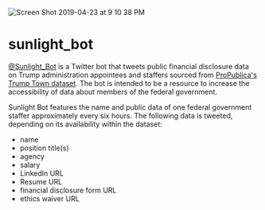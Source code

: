 ![Screen Shot 2019-04-23 at 9 10 38 PM](https://user-images.githubusercontent.com/10040486/56628976-ded18780-6619-11e9-855f-89366a60d39a.jpg)
# sunlight_bot

[@Sunlight_Bot](https://twitter.com/Sunlight_Bot) is a Twitter bot that tweets public financial disclosure data on Trump administration appointees and staffers sourced from [ProPublica's](https://www.propublica.org/) [Trump Town dataset](https://projects.propublica.org/trump-town/). The bot is intended to be a resource to increase the accessibility of data about members of the federal government.

Sunlight Bot features the name and public data of one federal government staffer approximately every six hours. The following data is tweeted, depending on its availability within the dataset:

* name
* position title(s)
* agency
* salary
* LinkedIn URL
* Resume URL
* financial disclosure form URL
* ethics waiver URL

